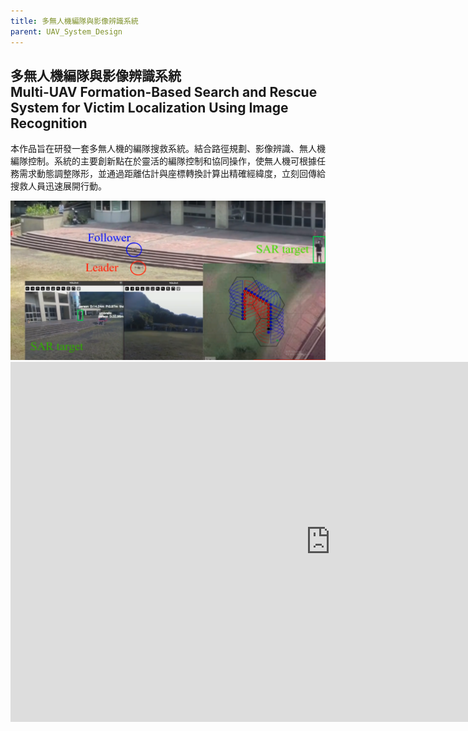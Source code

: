 ```yaml
---
title: 多無人機編隊與影像辨識系統
parent: UAV_System_Design
---
```


## 多無人機編隊與影像辨識系統<br>Multi-UAV Formation-Based Search and Rescue System for Victim Localization Using Image Recognition
<div class="container">
  <div class="text">
    <p>本作品旨在研發一套多無人機的編隊搜救系統。結合路徑規劃、影像辨識、無人機編隊控制。系統的主要創新點在於靈活的編隊控制和協同操作，使無人機可根據任務需求動態調整隊形，並通過距離估計與座標轉換計算出精確經緯度，立刻回傳給搜救人員迅速展開行動。</p>
  </div>
  <div class="image">
    <img src="../../images/uav_sear.png" alt="搜救系統概要">
  </div>
</div>

<iframe width="1024" height="576" src="https://www.youtube.com/embed/vckYhaKue1g" frameborder="0" allow="accelerometer; autoplay; clipboard-write; encrypted-media; gyroscope; picture-in-picture" allowfullscreen></iframe>

